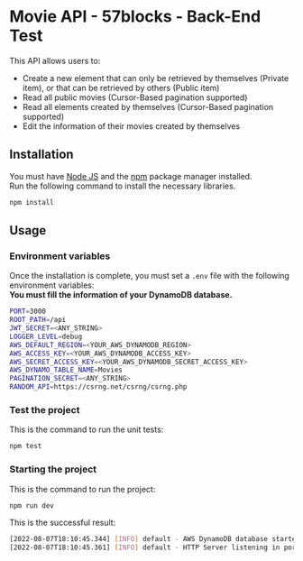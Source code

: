 # Movie API - 57blocks - Back-End Test

This API allows users to:
* Create a new element that can only be retrieved by themselves (Private item), or that can be retrieved by others (Public item)
* Read all public movies (Cursor-Based pagination supported)
* Read all elements created by themselves (Cursor-Based pagination supported)
* Edit the information of their movies created by themselves

## Installation

You must have [Node JS](https://nodejs.org/en/download/) and the [npm](https://nodejs.org/en/download/) package manager installed.\
Run the following command to install the necessary libraries.


```bash
npm install
```

## Usage

### Environment variables

Once the installation is complete, you must set a `.env` file with the following environment variables:\
**You must fill the information of your DynamoDB database.**

```sh
PORT=3000
ROOT_PATH=/api
JWT_SECRET=<ANY_STRING>
LOGGER_LEVEL=debug
AWS_DEFAULT_REGION=<YOUR_AWS_DYNAMODB_REGION>
AWS_ACCESS_KEY=<YOUR_AWS_DYNAMODB_ACCESS_KEY>
AWS_SECRET_ACCESS_KEY=<YOUR_AWS_DYNAMODB_SECRET_ACCESS_KEY>
AWS_DYNAMO_TABLE_NAME=Movies
PAGINATION_SECRET=<ANY_STRING>
RANDOM_API=https://csrng.net/csrng/csrng.php
```

### Test the project

This is the command to run the unit tests:

```bash
npm test
```

### Starting the project

This is the command to run the project: 

```bash
npm run dev
```

This is the successful result: 

```bash
[2022-08-07T18:10:45.344] [INFO] default - AWS DynamoDB database started
[2022-08-07T18:10:45.361] [INFO] default - HTTP Server listening in port 3000
```